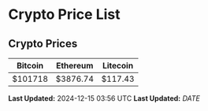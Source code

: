 # Crypto Price List

## Crypto Prices
| Bitcoin | Ethereum | Litecoin |
| ------- | -------- | -------- |
| $101718 | $3876.74 | $117.43 |
**Last Updated:** 2024-12-15 03:56 UTC
**Last Updated:** $DATE$
